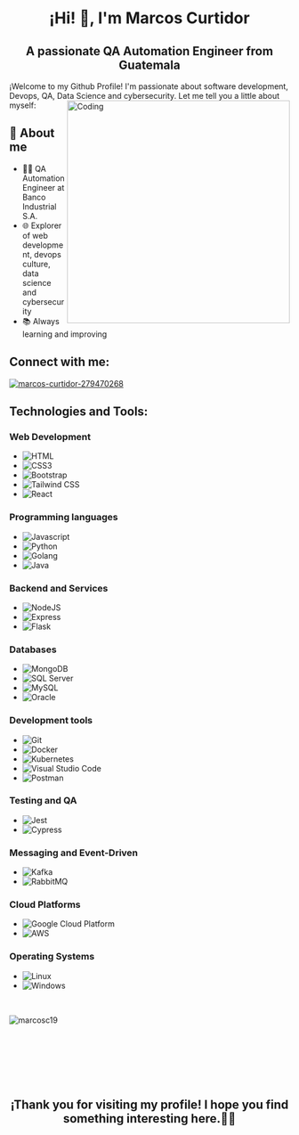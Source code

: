 <h1 align="center">¡Hi! 👋, I'm Marcos Curtidor</h1>
<h2 align="center">A passionate QA Automation Engineer from Guatemala</h2>
¡Welcome to my Github Profile! I'm passionate about software development, Devops, QA, Data Science and cybersecurity. Let me tell you a little about myself:

<img align="right" alt="Coding" width="400" src="https://www.lambdatest.com/resources/images/news24.gif"/>

## 🚀 About me
- 👨‍💻 QA Automation Engineer at Banco Industrial S.A. 
- 🌐 Explorer of web development, devops culture, data science and cybersecurity
- 📚 Always learning and improving

<h2 align="left">Connect with me:</h2>
<p align="left">
<a href="https://linkedin.com/in/marcos-curtidor-279470268" target="blank"><img align="center" src="https://img.shields.io/badge/-LinkedIn-0077B5?logo=linkedin&logoColor=white&style=for-the-badge" alt="marcos-curtidor-279470268" /></a>
</p>




<h2 align="left">Technologies and Tools:</h2>

### Web Development
- ![HTML](https://img.shields.io/badge/-HTML-E34F26?logo=html5&logoColor=white&style=for-the-badge)
- ![CSS3](https://img.shields.io/badge/-CSS3-1572B6?logo=css3&logoColor=white&style=for-the-badge)
- ![Bootstrap](https://img.shields.io/badge/-Bootstrap-563D7C?logo=bootstrap&logoColor=white&style=for-the-badge)
- ![Tailwind CSS](https://img.shields.io/badge/-Tailwind_CSS-38B2AC?logo=tailwind-css&logoColor=white&style=for-the-badge)
- ![React](https://img.shields.io/badge/-React-61DAFB?logo=react&logoColor=white&style=for-the-badge)

### Programming languages
- ![Javascript](https://img.shields.io/badge/-JavaScript-F7DF1E?logo=javascript&logoColor=white&style=for-the-badge)
- ![Python](https://img.shields.io/badge/-Python-3776AB?logo=python&logoColor=white&style=for-the-badge)
- ![Golang](https://img.shields.io/badge/-Golang-00ADD8?logo=go&logoColor=white&style=for-the-badge)
- ![Java](https://img.shields.io/badge/-Java-007396?logo=java&logoColor=white&style=for-the-badge)

### Backend and Services
- ![NodeJS](https://img.shields.io/badge/-Node.js-339933?logo=node.js&logoColor=white&style=for-the-badge)
- ![Express](https://img.shields.io/badge/-Express-000000?logo=express&logoColor=white&style=for-the-badge)
- ![Flask](https://img.shields.io/badge/-Flask-000000?logo=flask&logoColor=white&style=for-the-badge)

### Databases
- ![MongoDB](https://img.shields.io/badge/-MongoDB-47A248?logo=mongodb&logoColor=white&style=for-the-badge)
- ![SQL Server](https://img.shields.io/badge/-SQL_Server-CC2927?logo=microsoft-sql-server&logoColor=white&style=for-the-badge)
- ![MySQL](https://img.shields.io/badge/-MySQL-4479A1?logo=mysql&logoColor=white&style=for-the-badge)
- ![Oracle](https://img.shields.io/badge/-Oracle-F80000?logo=oracle&logoColor=white&style=for-the-badge)

### Development tools
- ![Git](https://img.shields.io/badge/-Git-F05032?logo=git&logoColor=white&style=for-the-badge)
- ![Docker](https://img.shields.io/badge/-Docker-2496ED?logo=docker&logoColor=white&style=for-the-badge)
- ![Kubernetes](https://img.shields.io/badge/-Kubernetes-326CE5?logo=kubernetes&logoColor=white&style=for-the-badge)
- ![Visual Studio Code](https://img.shields.io/badge/-Visual_Studio_Code-007ACC?logo=visual-studio-code&logoColor=white&style=for-the-badge)
- ![Postman](https://img.shields.io/badge/-Postman-FF6C37?logo=postman&logoColor=white&style=for-the-badge)

### Testing and QA
- ![Jest](https://img.shields.io/badge/-Jest-C21325?logo=jest&logoColor=white&style=for-the-badge)
- ![Cypress](https://img.shields.io/badge/-Cypress-17202C?logo=cypress&logoColor=white&style=for-the-badge)

### Messaging and Event-Driven
- ![Kafka](https://img.shields.io/badge/-Kafka-231F20?logo=apache-kafka&logoColor=white&style=for-the-badge)
- ![RabbitMQ](https://img.shields.io/badge/-RabbitMQ-FF6600?logo=rabbitmq&logoColor=white&style=for-the-badge)

### Cloud Platforms
- ![Google Cloud Platform](https://img.shields.io/badge/-Google_Cloud_Platform-4285F4?logo=google-cloud&logoColor=white&style=for-the-badge)
- ![AWS](https://img.shields.io/badge/-AWS-232F3E?logo=amazon-aws&logoColor=white&style=for-the-badge)

### Operating Systems
- ![Linux](https://img.shields.io/badge/-Linux-FCC624?logo=linux&logoColor=white&style=for-the-badge)
- ![Windows](https://img.shields.io/badge/-Windows-0078D6?logo=windows&logoColor=white&style=for-the-badge)

<br/><p><img align="left" src="https://github-readme-stats.vercel.app/api/top-langs?username=marcosc19&show_icons=true&locale=en&layout=compact" alt="marcosc19" /></p>
<br/><br/><br/><br/><br/><br/><br/>

<h2 align="center">¡Thank you for visiting my profile! I hope you find something interesting here.💪🤓</h2>

